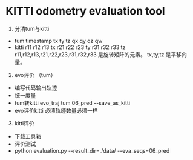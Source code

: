 # KITTI odometry evaluation tool
1. 分清tum与kitti
- tum
timestamp tx ty tz qx qy qz qw
- kitti
r11 r12 r13 tx r21 r22 r23 ty r31 r32 r33 tz
r11,r12,r13,r21,r22,r23,r31,r32,r33 是旋转矩阵的元素。
tx,ty,tz 是平移向量。
2. evo评价 （tum）
- 编写代码输出轨迹
- 统一度量
- tum转kitti
evo_traj tum 06_pred --save_as_kitti
- evo评价kitti 必须轨迹数量必须一样

3. kitti评价
- 下载工具箱
- 评价测试
- python evaluation.py --result_dir=./data/ --eva_seqs=06_pred
